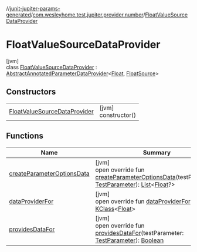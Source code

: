 //[junit-jupiter-params-generated](../../../index.md)/[com.wesleyhome.test.jupiter.provider.number](../index.md)/[FloatValueSourceDataProvider](index.md)

# FloatValueSourceDataProvider

[jvm]\
class [FloatValueSourceDataProvider](index.md) : [AbstractAnnotatedParameterDataProvider](../../com.wesleyhome.test.jupiter.provider/-abstract-annotated-parameter-data-provider/index.md)&lt;[Float](https://kotlinlang.org/api/latest/jvm/stdlib/kotlin/-float/index.html), [FloatSource](../../../../annotations/annotations/com.wesleyhome.test.jupiter.annotations.number/-float-source/index.md)&gt;

## Constructors

| | |
|---|---|
| [FloatValueSourceDataProvider](-float-value-source-data-provider.md) | [jvm]<br>constructor() |

## Functions

| Name | Summary |
|---|---|
| [createParameterOptionsData](create-parameter-options-data.md) | [jvm]<br>open override fun [createParameterOptionsData](create-parameter-options-data.md)(testParameter: [TestParameter](../../com.wesleyhome.test.jupiter.provider/-test-parameter/index.md)): [List](https://kotlinlang.org/api/latest/jvm/stdlib/kotlin.collections/-list/index.html)&lt;[Float](https://kotlinlang.org/api/latest/jvm/stdlib/kotlin/-float/index.html)?&gt; |
| [dataProviderFor](../../com.wesleyhome.test.jupiter.provider/-abstract-parameter-data-provider/data-provider-for.md) | [jvm]<br>open override fun [dataProviderFor](../../com.wesleyhome.test.jupiter.provider/-abstract-parameter-data-provider/data-provider-for.md)(): [KClass](https://kotlinlang.org/api/latest/jvm/stdlib/kotlin.reflect/-k-class/index.html)&lt;[Float](https://kotlinlang.org/api/latest/jvm/stdlib/kotlin/-float/index.html)&gt; |
| [providesDataFor](../../com.wesleyhome.test.jupiter.provider/-abstract-annotated-parameter-data-provider/provides-data-for.md) | [jvm]<br>open override fun [providesDataFor](../../com.wesleyhome.test.jupiter.provider/-abstract-annotated-parameter-data-provider/provides-data-for.md)(testParameter: [TestParameter](../../com.wesleyhome.test.jupiter.provider/-test-parameter/index.md)): [Boolean](https://kotlinlang.org/api/latest/jvm/stdlib/kotlin/-boolean/index.html) |
